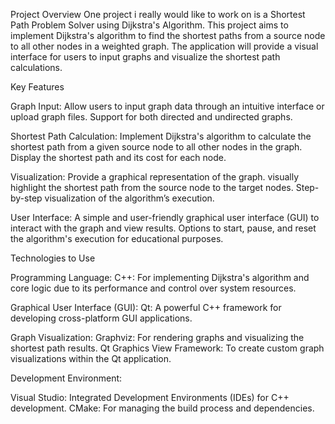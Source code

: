 Project Overview 
One project i really would like to work on is a Shortest Path Problem Solver using Dijkstra's Algorithm. This project aims to implement Dijkstra's algorithm to find the shortest paths from a source node to all other nodes in a weighted graph. The application will provide a visual interface for users to input graphs and visualize the shortest path calculations. 

Key Features 

Graph Input: 
Allow users to input graph data through an intuitive interface or upload graph files. 
Support for both directed and undirected graphs. 

Shortest Path Calculation: 
Implement Dijkstra's algorithm to calculate the shortest path from a given source node to all other nodes in the graph. 
Display the shortest path and its cost for each node. 

Visualization: 
Provide a graphical representation of the graph. 
visually highlight the shortest path from the source node to the target nodes. 
Step-by-step visualization of the algorithm’s execution. 

User Interface: 
A simple and user-friendly graphical user interface (GUI) to interact with the graph and view results. 
Options to start, pause, and reset the algorithm's execution for educational purposes. 

Technologies to Use 

Programming Language: 
C++: For implementing Dijkstra's algorithm and core logic due to its performance and control over system resources. 

Graphical User Interface (GUI): 
Qt: A powerful C++ framework for developing cross-platform GUI applications. 

Graph Visualization: 
Graphviz: For rendering graphs and visualizing the shortest path results. 
Qt Graphics View Framework: To create custom graph visualizations within the Qt application. 

Development Environment: 

Visual Studio: Integrated Development Environments (IDEs) for C++ development. 
CMake: For managing the build process and dependencies. 

